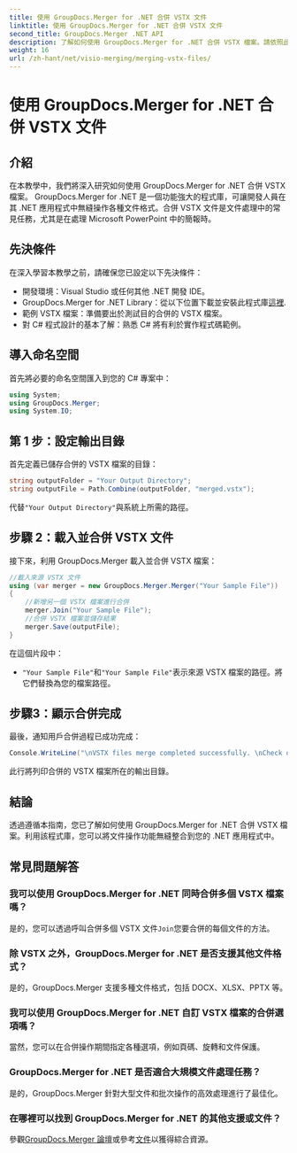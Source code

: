 ```yaml
---
title: 使用 GroupDocs.Merger for .NET 合併 VSTX 文件
linktitle: 使用 GroupDocs.Merger for .NET 合併 VSTX 文件
second_title: GroupDocs.Merger .NET API
description: 了解如何使用 GroupDocs.Merger for .NET 合併 VSTX 檔案。請依照此逐步指南在 C# 中進行高效率的文件操作。
weight: 16
url: /zh-hant/net/visio-merging/merging-vstx-files/
---
```


# 使用 GroupDocs.Merger for .NET 合併 VSTX 文件

## 介紹
在本教學中，我們將深入研究如何使用 GroupDocs.Merger for .NET 合併 VSTX 檔案。 GroupDocs.Merger for .NET 是一個功能強大的程式庫，可讓開發人員在其 .NET 應用程式中無縫操作各種文件格式。合併 VSTX 文件是文件處理中的常見任務，尤其是在處理 Microsoft PowerPoint 中的簡報時。
## 先決條件
在深入學習本教學之前，請確保您已設定以下先決條件：
- 開發環境：Visual Studio 或任何其他 .NET 開發 IDE。
-  GroupDocs.Merger for .NET Library：從以下位置下載並安裝此程式庫[這裡](https://releases.groupdocs.com/merger/net/).
- 範例 VSTX 檔案：準備要出於測試目的合併的 VSTX 檔案。
- 對 C# 程式設計的基本了解：熟悉 C# 將有利於實作程式碼範例。

## 導入命名空間
首先將必要的命名空間匯入到您的 C# 專案中：
```csharp
using System; 
using GroupDocs.Merger;
using System.IO;
```
## 第 1 步：設定輸出目錄
首先定義已儲存合併的 VSTX 檔案的目錄：
```csharp
string outputFolder = "Your Output Directory";
string outputFile = Path.Combine(outputFolder, "merged.vstx");
```
代替`"Your Output Directory"`與系統上所需的路徑。
## 步驟 2：載入並合併 VSTX 文件
接下來，利用 GroupDocs.Merger 載入並合併 VSTX 檔案：
```csharp
//載入來源 VSTX 文件
using (var merger = new GroupDocs.Merger.Merger("Your Sample File"))
{
    //新增另一個 VSTX 檔案進行合併
    merger.Join("Your Sample File");
    //合併 VSTX 檔案並儲存結果
    merger.Save(outputFile);
}
```
在這個片段中：
- `"Your Sample File"`和`"Your Sample File"`表示來源 VSTX 檔案的路徑。將它們替換為您的檔案路徑。
## 步驟3：顯示合併完成
最後，通知用戶合併過程已成功完成：
```csharp
Console.WriteLine("\nVSTX files merge completed successfully. \nCheck output in {0}", outputFolder);
```
此行將列印合併的 VSTX 檔案所在的輸出目錄。

## 結論
透過遵循本指南，您已了解如何使用 GroupDocs.Merger for .NET 合併 VSTX 檔案。利用該程式庫，您可以將文件操作功能無縫整合到您的 .NET 應用程式中。

## 常見問題解答
### 我可以使用 GroupDocs.Merger for .NET 同時合併多個 VSTX 檔案嗎？
是的，您可以透過呼叫合併多個 VSTX 文件`Join`您要合併的每個文件的方法。
### 除 VSTX 之外，GroupDocs.Merger for .NET 是否支援其他文件格式？
是的，GroupDocs.Merger 支援多種文件格式，包括 DOCX、XLSX、PPTX 等。
### 我可以使用 GroupDocs.Merger for .NET 自訂 VSTX 檔案的合併選項嗎？
當然，您可以在合併操作期間指定各種選項，例如頁碼、旋轉和文件保護。
### GroupDocs.Merger for .NET 是否適合大規模文件處理任務？
是的，GroupDocs.Merger 針對大型文件和批次操作的高效處理進行了最佳化。
### 在哪裡可以找到 GroupDocs.Merger for .NET 的其他支援或文件？
參觀[GroupDocs.Merger 論壇](https://forum.groupdocs.com/c/merger/32)或參考[文件](https://tutorials.groupdocs.com/merger/net/)以獲得綜合資源。